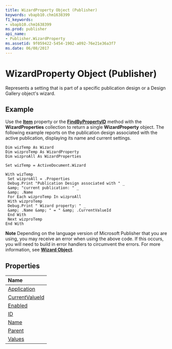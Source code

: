 ```yaml
---
title: WizardProperty Object (Publisher)
keywords: vbapb10.chm1638399
f1_keywords:
- vbapb10.chm1638399
ms.prod: publisher
api_name:
- Publisher.WizardProperty
ms.assetid: 9f059422-5454-1902-a092-76e21e36a3f7
ms.date: 06/08/2017
---
```



# WizardProperty Object (Publisher)

Represents a setting that is part of a specific publication design or a Design Gallery object's wizard.
 


## Example

Use the  **[Item](Publisher.WizardProperties.Item.md)** property or the **[FindByPropertyID](Publisher.WizardProperties.FindPropertyById.md)** method with the **WizardProperties** collection to return a single **WizardProperty** object. The following example reports on the publication design associated with the active publication, displaying its name and current settings.
 

 

```
Dim wizTemp As Wizard 
Dim wizproTemp As WizardProperty 
Dim wizproAll As WizardProperties 
 
Set wizTemp = ActiveDocument.Wizard 
 
With wizTemp 
 Set wizproAll = .Properties 
 Debug.Print "Publication Design associated with " _ 
 &amp; "current publication: " _ 
 &amp; .Name 
 For Each wizproTemp In wizproAll 
 With wizproTemp 
 Debug.Print " Wizard property: " _ 
 &amp; .Name &amp; " = " &amp; .CurrentValueId 
 End With 
 Next wizproTemp 
End With
```


 **Note**  Depending on the language version of Microsoft Publisher that you are using, you may receive an error when using the above code. If this occurs, you will need to build in error handlers to circumvent the errors. For more information, see  **[Wizard Object](Publisher.Wizard.md)**.
 


## Properties



|**Name**|
|:-----|
|[Application](Publisher.WizardProperty.Application.md)|
|[CurrentValueId](Publisher.WizardProperty.CurrentValueId.md)|
|[Enabled](Publisher.WizardProperty.Enabled.md)|
|[ID](Publisher.WizardProperty.ID.md)|
|[Name](Publisher.WizardProperty.Name.md)|
|[Parent](Publisher.WizardProperty.Parent.md)|
|[Values](Publisher.WizardProperty.Values.md)|

